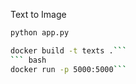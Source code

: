 Text to Image

```bash
python app.py
```

``` bash
docker build -t texts .```
``` bash 
docker run -p 5000:5000```
